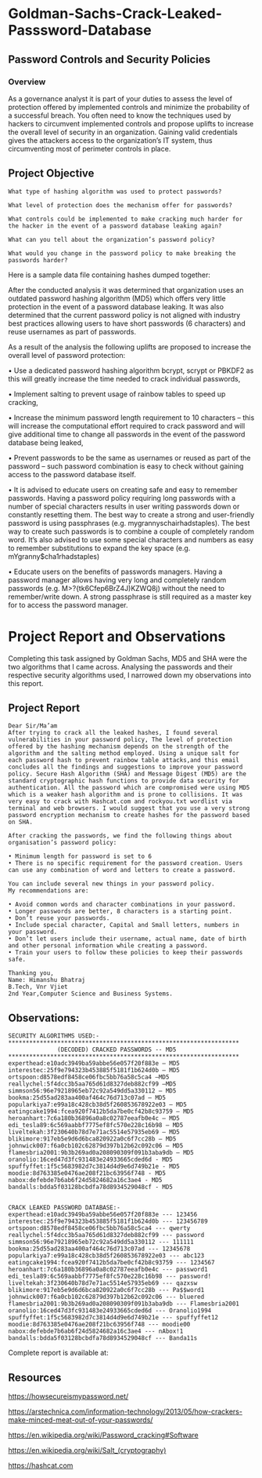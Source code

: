# Goldman-Sachs-Crack-Leaked-Passsword-Database
## Password Controls and Security Policies

### Overview 
As a governance analyst it is part of your duties to assess the level of protection offered by implemented controls and minimize the probability of a successful breach. You often need to know the techniques used by hackers to circumvent implemented controls and propose uplifts to increase the overall level of security in an organization. Gaining valid credentials gives the attackers access to the organization’s IT system, thus circumventing most of perimeter controls in place.

## Project Objective
`What type of hashing algorithm was used to protect passwords?`

`What level of protection does the mechanism offer for passwords?`

`What controls could be implemented to make cracking much harder for the hacker in the event of a password database leaking again?`

`What can you tell about the organization’s password policy?`

`What would you change in the password policy to make breaking the passwords harder?`

Here is a sample data file containing hashes dumped together:



After the conducted analysis it was determined that organization uses an outdated password hashing algorithm (MD5) which offers very little protection in the event of a password database leaking. It was also determined that the current password policy is not aligned with industry best practices allowing users to have short passwords (6 characters) and reuse usernames as part of passwords. 

As a result of the analysis the following uplifts are proposed to increase the overall level of password protection: 

•	Use a dedicated password hashing algorithm bcrypt, scrypt or PBKDF2 as this will greatly increase the time needed to crack individual passwords,

•	Implement salting to prevent usage of rainbow tables to speed up cracking,

•	Increase the minimum password length requirement to 10 characters – this will increase the computational effort required to crack password and will give additional time to change all passwords in the event of the password database being leaked,

•	Prevent passwords to be the same as usernames or reused as part of the password – such password combination is easy to check without gaining access to the password database itself.  

•	It is advised to educate users on creating safe and easy to remember passwords. Having a password policy requiring long passwords with a number of special characters results in user writing passwords down or constantly resetting them. The best way to create a strong and user-friendly password is using passphrases (e.g.  mygrannyschairhadstaples). The best way to create such passwords is to combine a couple of completely random word. It’s also advised to use some special characters and numbers as easy to remember substitutions to expand the key space (e.g. mYgranny$cha1rhadstaples)

•	Educate users on the benefits of passwords managers. Having a password manager allows having very long and completely random passwords (e.g. M>?{tk6Cfep6BrZ4J)KZWQ8j) without the need to remember/write down. A strong passphrase is still required as a master key for to access the password manager.

# Project Report and Observations 
Completing this task assigned by Goldman Sachs, MD5 and SHA were the two algorithms that I came across. Analysing the passwords and their respective security algorithms used, I narrowed down my observations into this report.

## Project Report
```
Dear Sir/Ma’am 
After trying to crack all the leaked hashes, I found several vulnerabilities in your password policy, The level of protection offered by the hashing mechanism depends on the strength of the algorithm and the salting method employed. Using a unique salt for each password hash to prevent rainbow table attacks,and this email concludes all the findings and suggestions to improve your password policy. Secure Hash Algorithm (SHA) and Message Digest (MD5) are the standard cryptographic hash functions to provide data security for authentication. All the password which are compromised were using MD5 which is a weaker hash algorithm and is prone to collisions. It was very easy to crack with Hashcat.com and rockyou.txt wordlist via terminal and web browsers. I would suggest that you use a very strong password encryption mechanism to create hashes for the password based on SHA.

After cracking the passwords, we find the following things about organisation’s password policy:

• Minimum length for password is set to 6
• There is no specific requirement for the password creation. Users can use any combination of word and letters to create a password.

You can include several new things in your password policy.
My recommendations are:

• Avoid common words and character combinations in your password.
• Longer passwords are better, 8 characters is a starting point.
• Don’t reuse your passwords. 
• Include special character, Capital and Small letters, numbers in your password. 
• Don’t let users include their username, actual name, date of birth and other personal information while creating a password. 
• Train your users to follow these policies to keep their passwords safe. 

Thanking you, 
Name: Himanshu Bhatraj
B.Tech, Vnr Vjiet
2nd Year,Computer Science and Business Systems.

```
## Observations:
```
SECURITY ALGORITHMS USED:-
******************************************************************
              (DECODED) CRACKED PASSWORDS -- MD5              
******************************************************************
experthead:e10adc3949ba59abbe56e057f20f883e – MD5 
interestec:25f9e794323b453885f5181f1b624d0b – MD5 
ortspoon:d8578edf8458ce06fbc5bb76a58c5ca4 –MD5 
reallychel:5f4dcc3b5aa765d61d8327deb882cf99 –MD5 
simmson56:96e79218965eb72c92a549dd5a330112 – MD5 
bookma:25d55ad283aa400af464c76d713c07ad – MD5 
popularkiya7:e99a18c428cb38d5f260853678922e03 – MD5 
eatingcake1994:fcea920f7412b5da7be0cf42b8c93759 – MD5 
heroanhart:7c6a180b36896a0a8c02787eeafb0e4c – MD5 
edi_tesla89:6c569aabbf7775ef8fc570e228c16b98 – MD5 
liveltekah:3f230640b78d7e71ac5514e57935eb69 – MD5 
blikimore:917eb5e9d6d6bca820922a0c6f7cc28b – MD5 
johnwick007:f6a0cb102c62879d397b12b62c092c06 – MD5 
flamesbria2001:9b3b269ad0a208090309f091b3aba9db – MD5 
oranolio:16ced47d3fc931483e24933665cded6d - MD5 
spuffyffet:1f5c5683982d7c3814d4d9e6d749b21e - MD5 
moodie:8d763385e0476ae208f21bc63956f748 - MD5
nabox:defebde7b6ab6f24d5824682a16c3ae4 - MD5
bandalls:bdda5f03128bcbdfa78d8934529048cf - MD5


CRACK LEAKED PASSWORD DATABASE:-
experthead:e10adc3949ba59abbe56e057f20f883e --- 123456
interestec:25f9e794323b453885f5181f1b624d0b --- 123456789
ortspoon:d8578edf8458ce06fbc5bb76a58c5ca4 --- qwerty
reallychel:5f4dcc3b5aa765d61d8327deb882cf99 --- password
simmson56:96e79218965eb72c92a549dd5a330112 --- 111111
bookma:25d55ad283aa400af464c76d713c07ad --- 12345678
popularkiya7:e99a18c428cb38d5f260853678922e03 --- abc123
eatingcake1994:fcea920f7412b5da7be0cf42b8c93759 --- 1234567
heroanhart:7c6a180b36896a0a8c02787eeafb0e4c --- password1
edi_tesla89:6c569aabbf7775ef8fc570e228c16b98 --- password!
liveltekah:3f230640b78d7e71ac5514e57935eb69 --- qazxsw
blikimore:917eb5e9d6d6bca820922a0c6f7cc28b --- Pa$$word1
johnwick007:f6a0cb102c62879d397b12b62c092c06 --- bluered
flamesbria2001:9b3b269ad0a208090309f091b3aba9db --- Flamesbria2001
oranolio:16ced47d3fc931483e24933665cded6d --- Oranolio1994
spuffyffet:1f5c5683982d7c3814d4d9e6d749b21e --- spuffyffet12
moodie:8d763385e0476ae208f21bc63956f748 --- moodie00
nabox:defebde7b6ab6f24d5824682a16c3ae4 --- nAbox!1
bandalls:bdda5f03128bcbdfa78d8934529048cf --- Banda11s

```
Complete report is available at: 



## Resources 

https://howsecureismypassword.net/

https://arstechnica.com/information-technology/2013/05/how-crackers-make-minced-meat-out-of-your-passwords/

https://en.wikipedia.org/wiki/Password_cracking#Software

https://en.wikipedia.org/wiki/Salt_(cryptography)

https://hashcat.com
